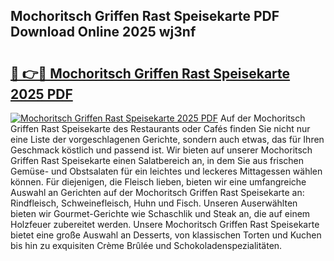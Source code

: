 ## Mochoritsch Griffen Rast Speisekarte PDF Download Online 2025 wj3nf

# <h2><a href="http://gcc77g1.nevu.top/?p=Mochoritsch+Griffen+Rast+Speisekarte">🔗 👉🔴 Mochoritsch Griffen Rast Speisekarte 2025 PDF</a></h2>

[![Mochoritsch Griffen Rast Speisekarte 2025 PDF](https://i.imgur.com/dBaPXMq.png)](http://gcc77g1.nevu.top/?p=Mochoritsch+Griffen+Rast+Speisekarte)
Auf der Mochoritsch Griffen Rast Speisekarte des Restaurants oder Cafés finden Sie nicht nur eine Liste der vorgeschlagenen Gerichte, sondern auch etwas, das für Ihren Geschmack köstlich und passend ist. Wir bieten auf unserer Mochoritsch Griffen Rast Speisekarte einen Salatbereich an, in dem Sie aus frischen Gemüse- und Obstsalaten für ein leichtes und leckeres Mittagessen wählen können. Für diejenigen, die Fleisch lieben, bieten wir eine umfangreiche Auswahl an Gerichten auf der Mochoritsch Griffen Rast Speisekarte an: Rindfleisch, Schweinefleisch, Huhn und Fisch. Unseren Auserwählten bieten wir Gourmet-Gerichte wie Schaschlik und Steak an, die auf einem Holzfeuer zubereitet werden. Unsere Mochoritsch Griffen Rast Speisekarte bietet eine große Auswahl an Desserts, von klassischen Torten und Kuchen bis hin zu exquisiten Crème Brûlée und Schokoladenspezialitäten.
